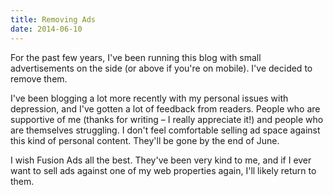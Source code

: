 ```yaml
---
title: Removing Ads
date: 2014-06-10
---
```


For the past few years, I've been running this blog with small advertisements on the side (or above if you're on mobile). I've decided to remove them.

I've been blogging a lot more recently with my personal issues with depression, and I've gotten a lot of feedback from readers. People who are supportive of me (thanks for writing – I really appreciate it!) and people who are themselves struggling. I don't feel comfortable selling ad space against this kind of personal content. They'll be gone by the end of June.

I wish Fusion Ads all the best. They've been very kind to me, and if I ever want to sell ads against one of my web properties again, I'll likely return to them.
